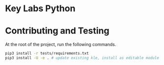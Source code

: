 # Key Labs Python


# Contributing and Testing
At the root of the project, run the following commands.

```sh
pip3 install -r tests/requirements.txt
pip3 install -U -e . # update existing kle, install as editable module
```